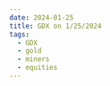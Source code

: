 ```yaml
---
date: 2024-01-25
title: GDX on 1/25/2024
tags: 
  - GDX
  - gold
  - miners
  - equities
---
```

<div class="post">
<snapshot-grid 
    :reports="['2024/01/24/CTA/GDX', '2024/01/25/CTA/GDX', '2024/01/25/MTP/GDX']"
    chart="2024/01/25/Chart/GDX"
/>
<p>

</p>
<p>

</p>
</div>